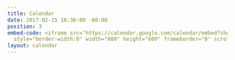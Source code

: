 ```yaml
---
title: Calendar
date: 2017-02-15 16:36:00 -08:00
position: 3
embed-code: <iframe src="https://calendar.google.com/calendar/embed?showTz=0&amp;height=600&amp;wkst=1&amp;bgcolor=%23FFFFFF&amp;src=indivisibleoc46%40gmail.com&amp;color=%232952A3&amp;ctz=America%2FLos_Angeles"
  style="border-width:0" width="800" height="600" frameborder="0" scrolling="no"></iframe>
layout: calendar
---
```


